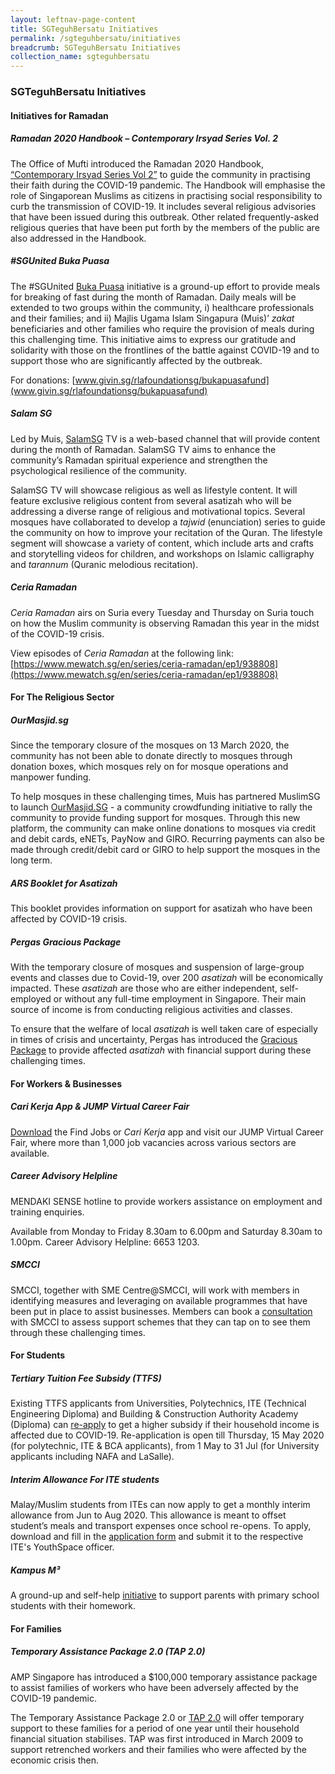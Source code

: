 ```yaml
---
layout: leftnav-page-content
title: SGTeguhBersatu Initiatives
permalink: /sgteguhbersatu/initiatives
breadcrumb: SGTeguhBersatu Initiatives
collection_name: sgteguhbersatu
---
```


### **SGTeguhBersatu Initiatives**

#### **Initiatives for Ramadan**

##### **Ramadan 2020 Handbook – Contemporary Irsyad Series Vol. 2**
The Office of Mufti introduced the Ramadan 2020 Handbook, [“Contemporary Irsyad Series Vol 2”](www.muis.gov.sg/officeofthemufti/irsyad) to guide the community in practising their faith during the COVID-19 pandemic. The Handbook will emphasise the role of Singaporean Muslims as citizens in practising social responsibility to curb the transmission of COVID-19. It includes several religious advisories that have been issued during this outbreak. Other related frequently-asked religious queries that have been put forth by the members of the public are also addressed in the Handbook.

##### **#SGUnited Buka Puasa**
The #SGUnited [Buka Puasa](www.bukapuasa.sg) initiative is a ground-up effort to provide meals for breaking of fast during the month of Ramadan. Daily meals will be extended to two groups within the community, i) healthcare professionals and their families; and ii) Majlis Ugama Islam Singapura (Muis)’ *zakat* beneficiaries and other families who require the provision of meals during this challenging time. This initiative aims to express our gratitude and solidarity with those on the frontlines of the battle against COVID-19 and to support those who are significantly affected by the outbreak.

For donations: [www.givin.sg/rlafoundationsg/bukapuasafund](www.givin.sg/rlafoundationsg/bukapuasafund)

##### **Salam SG**
Led by Muis, [SalamSG](www.go.gov.sg/salamsg) TV is a web-based channel that will provide content during the month of Ramadan. SalamSG TV aims to enhance the community’s Ramadan spiritual experience and strengthen the psychological resilience of the community. 

SalamSG TV will showcase religious as well as lifestyle content. It will feature exclusive religious content from several asatizah who will be addressing a diverse range of religious and motivational topics. Several mosques have collaborated to develop a *tajwid* (enunciation) series to guide the community on how to improve your recitation of the Quran. The lifestyle segment will showcase a variety of content, which include arts and crafts and storytelling videos for children, and workshops on Islamic calligraphy and *tarannum* (Quranic melodious recitation).

##### **Ceria Ramadan**
*Ceria Ramadan* airs on Suria every Tuesday and Thursday on Suria touch on how the Muslim community is observing Ramadan this year in the midst of the COVID-19 crisis. 

View episodes of *Ceria Ramadan* at the following link:
[https://www.mewatch.sg/en/series/ceria-ramadan/ep1/938808](https://www.mewatch.sg/en/series/ceria-ramadan/ep1/938808) 

#### **For The Religious Sector**

##### **OurMasjid.sg**
Since the temporary closure of the mosques on 13 March 2020, the community has not been able to donate directly to mosques through donation boxes, which mosques rely on for mosque operations and manpower funding. 

To help mosques in these challenging times, Muis has partnered MuslimSG to launch [OurMasjid.SG](https://ourmasjid.sg) - a community crowdfunding initiative to rally the community to provide funding support for mosques. Through this new platform, the community can make online donations to mosques via credit and debit cards, eNETs, PayNow and GIRO. Recurring payments can also be made through credit/debit card or GIRO to help support the mosques in the long term.  

##### **ARS Booklet for Asatizah**
This booklet provides information on support for asatizah who have been affected by COVID-19 crisis.

##### **Pergas Gracious Package**
With the temporary closure of mosques and suspension of large-group events and classes due to Covid-19, over 200 *asatizah* will be economically impacted. These *asatizah* are those who are either independent, self-employed or without any full-time employment in Singapore. Their main source of income is from conducting religious activities and classes.

To ensure that the welfare of local *asatizah* is well taken care of especially in times of crisis and uncertainty, Pergas has introduced the [Gracious Package](https://www.pergas.org.sg/gracious-package/) to provide affected *asatizah* with financial support during these challenging times. 

#### **For Workers & Businesses**

##### **Cari Kerja App & JUMP Virtual Career Fair**
[Download](https://bit.ly/sense_carikerja) the Find Jobs or *Cari Kerja* app and visit our JUMP Virtual Career Fair, where more than 1,000 job vacancies across various sectors are available. 

##### **Career Advisory Helpline**
MENDAKI SENSE hotline to provide workers assistance on employment and training enquiries. 

Available from Monday to Friday 8.30am to 6.00pm and Saturday 8.30am to 1.00pm. 
Career Advisory Helpline: 6653 1203.  

##### **SMCCI**
SMCCI, together with SME Centre@SMCCI, will work with members in identifying measures and leveraging on available programmes that have been put in place to assist businesses. Members can book a [consultation](www.smcci.org.sg/covid-19response/) with SMCCI to assess support schemes that they can tap on to see them through these challenging times.

#### **For Students**

##### **Tertiary Tuition Fee Subsidy (TTFS)**
Existing TTFS applicants from Universities, Polytechnics, ITE (Technical Engineering Diploma) and Building & Construction Authority Academy (Diploma) can [re-apply](https://tfas.mendaki.org.sg/TTFS/Registration/ReApplication) to get a higher subsidy if their household income is affected due to COVID-19.
Re-application is open till Thursday, 15 May 2020 (for polytechnic, ITE & BCA applicants), from 1 May to 31 Jul (for University applicants including NAFA and LaSalle).

##### **Interim Allowance For ITE students**
Malay/Muslim students from ITEs can now apply to get a monthly interim allowance from Jun to Aug 2020. This allowance is meant to offset student’s meals and transport expenses once school re-opens.
To apply, download and fill in the [application form](bit.ly/InterimAllowanceApplication) and submit it to the respective ITE's YouthSpace officer.

##### **Kampus M³**
A ground-up and self-help [initiative](www.facebook.com/groups/KampusMKuasaTiga) to support parents with primary school students with their homework.

#### **For Families**

##### **Temporary Assistance Package 2.0 (TAP 2.0)**
AMP Singapore has introduced a $100,000 temporary assistance package to assist families of workers who have been adversely affected by the COVID-19 pandemic.

The Temporary Assistance Package 2.0 or [TAP 2.0](bit.ly/TAPonAMP) will offer temporary support to these families for a period of one year until their household financial situation stabilises. TAP was first introduced in March 2009 to support retrenched workers and their families who were affected by the economic crisis then.
